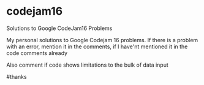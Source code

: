 # codejam16
Solutions to Google CodeJam16 Problems

My personal solutions to Google Codejam 16 problems. If there is a problem with an error,
mention it in the comments, if I have'nt mentioned it in the code comments already

Also comment if code shows limitations to the bulk of data input

#thanks

